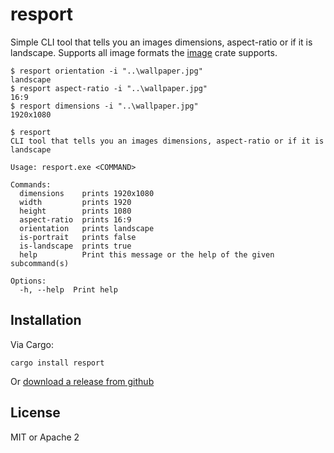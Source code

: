 # resport

Simple CLI tool that tells you an images dimensions, aspect-ratio or if it is landscape. Supports all image formats the [image](https://crates.io/crates/image) crate supports.

```
$ resport orientation -i "..\wallpaper.jpg"
landscape
$ resport aspect-ratio -i "..\wallpaper.jpg"
16:9
$ resport dimensions -i "..\wallpaper.jpg"
1920x1080

$ resport
CLI tool that tells you an images dimensions, aspect-ratio or if it is landscape

Usage: resport.exe <COMMAND>

Commands:
  dimensions    prints 1920x1080
  width         prints 1920
  height        prints 1080
  aspect-ratio  prints 16:9
  orientation   prints landscape
  is-portrait   prints false
  is-landscape  prints true
  help          Print this message or the help of the given subcommand(s)

Options:
  -h, --help  Print help
```


## Installation

Via Cargo:

`cargo install resport`

Or [download a release from github](https://github.com/grayfallstown/resport/releases)


## License

MIT or Apache 2
